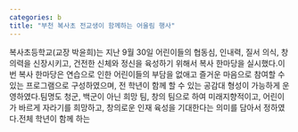 ```yaml
---
categories: b
title: "부천 복사초 전교생이 함께하는 어울림 행사"
---
```

복사초등학교(교장 박윤희)는 지난 9월 30일 어린이들의 협동심, 인내력, 질서 의식, 창의력을 신장시키고, 건전한 신체와 정신을 육성하기 위해서 복사 한마당을 실시했다.이번 복사 한마당은 연습으로 인한 어린이들의 부담을 없애고 즐거운 마음으로 참여할 수 있는 프로그램으로 구성하였으며, 전 학년이 함께 할 수 있는 공감대 형성이 가능하게 운영하였다.팀명도 청군, 백군이 아닌 희망 팀, 창의 팀으로 하여 미래지향적이고, 어린이가 바르게 자라기를 희망하고, 창의로운 인재 육성을 기대한다는 의미를 담아서 정하였다.전체 학년이 함께 하는
